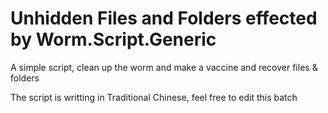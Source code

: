 # Unhidden Files and Folders effected by Worm.Script.Generic

A simple script, clean up the worm and make a vaccine
and recover files & folders

The script is writting in Traditional Chinese,
feel free to edit this batch
